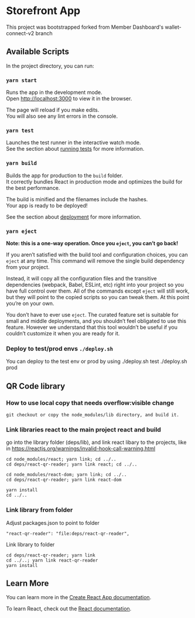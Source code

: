 # Storefront App

This project was bootstrapped forked from Member Dashboard's wallet-connect-v2 branch

## Available Scripts

In the project directory, you can run:

### `yarn start`

Runs the app in the development mode.\
Open [http://localhost:3000](http://localhost:3000) to view it in the browser.

The page will reload if you make edits.\
You will also see any lint errors in the console.

### `yarn test`

Launches the test runner in the interactive watch mode.\
See the section about [running tests](https://facebook.github.io/create-react-app/docs/running-tests) for more information.

### `yarn build`

Builds the app for production to the `build` folder.\
It correctly bundles React in production mode and optimizes the build for the best performance.

The build is minified and the filenames include the hashes.\
Your app is ready to be deployed!

See the section about [deployment](https://facebook.github.io/create-react-app/docs/deployment) for more information.

### `yarn eject`

**Note: this is a one-way operation. Once you `eject`, you can’t go back!**

If you aren’t satisfied with the build tool and configuration choices, you can `eject` at any time. This command will remove the single build dependency from your project.

Instead, it will copy all the configuration files and the transitive dependencies (webpack, Babel, ESLint, etc) right into your project so you have full control over them. All of the commands except `eject` will still work, but they will point to the copied scripts so you can tweak them. At this point you’re on your own.

You don’t have to ever use `eject`. The curated feature set is suitable for small and middle deployments, and you shouldn’t feel obligated to use this feature. However we understand that this tool wouldn’t be useful if you couldn’t customize it when you are ready for it.


### Deploy to test/prod envs `./deploy.sh`
    
You can deploy to the test env or prod by using
    ./deploy.sh test
    ./deploy.sh prod

## QR Code library
### How to use local copy that needs overflow:visible change
    git checkout or copy the node_modules/lib directory, and build it. 

### Link libraries react to the main project react and build
go into the library folder (deps/lib), and link react libary to the projects, like in https://reactjs.org/warnings/invalid-hook-call-warning.html
    
    cd node_modules/react; yarn link; cd ../..
    cd deps/react-qr-reader; yarn link react; cd ../..

    cd node_modules/react-dom; yarn link; cd ../..
    cd deps/react-qr-reader; yarn link react-dom

    yarn install
    cd ../..


### Link library from folder
Adjust packages.json to point to folder
    
    "react-qr-reader": "file:deps/react-qr-reader",

Link library to folder

    cd deps/react-qr-reader; yarn link
    cd ../..; yarn link react-qr-reader
    yarn install

## Learn More

You can learn more in the [Create React App documentation](https://facebook.github.io/create-react-app/docs/getting-started).

To learn React, check out the [React documentation](https://reactjs.org/).
